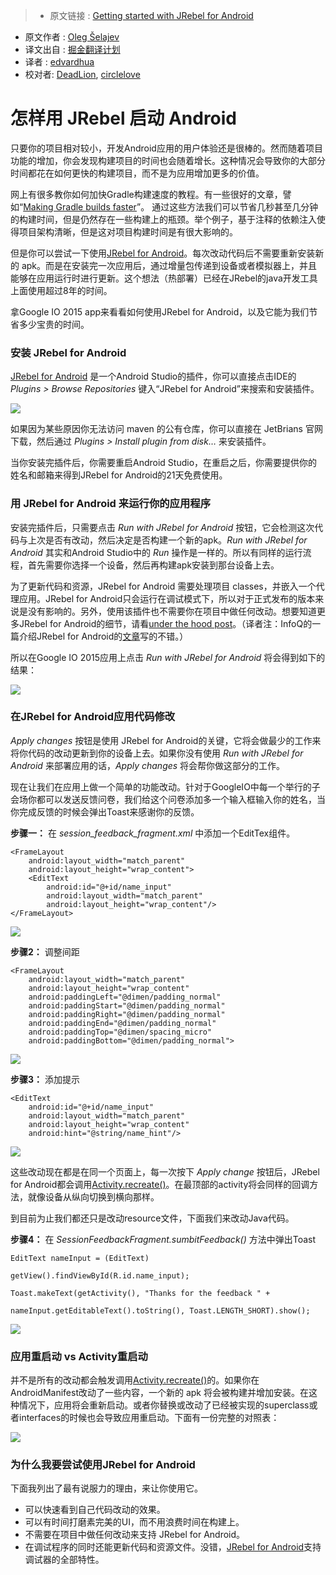 >* 原文链接 : [Getting started with JRebel for Android](https://medium.com/@shelajev/getting-started-with-jrebel-for-android-426633cde736#.dtldka9ua)
* 原文作者 : [Oleg Šelajev](https://medium.com/@shelajev)
* 译文出自 : [掘金翻译计划](https://github.com/xitu/gold-miner)
* 译者 : [edvardhua](https://github.com/edvardHua)
* 校对者: [DeadLion](https://github.com/DeadLion), [circlelove](https://github.com/circlelove)

# 怎样用 JRebel 启动 Android

只要你的项目相对较小，开发Android应用的用户体验还是很棒的。然而随着项目功能的增加，你会发现构建项目的时间也会随着增长。这种情况会导致你的大部分时间都花在如何更快的构建项目，而不是为应用增加更多的价值。

网上有很多教你如何加快Gradle构建速度的教程。有一些很好的文章，譬如“[Making Gradle builds faster](http://zeroturnaround.com/rebellabs/making-gradle-builds-faster/)”。 通过这些方法我们可以节省几秒甚至几分钟的构建时间，但是仍然存在一些构建上的瓶颈。举个例子，基于注释的依赖注入使得项目架构清晰，但是这对项目构建时间是有很大影响的。

但是你可以尝试一下使用[JRebel for Android](https://zeroturnaround.com/software/jrebel-for-android/?utm_source=medium&utm_medium=getting-started-jra-post&utm_campaign=medium)。每次改动代码后不需要重新安装新的 apk。而是在安装完一次应用后，通过增量包传递到设备或者模拟器上，并且能够在应用运行时进行更新。这个想法（热部署）已经在JRebel的java开发工具上面使用超过8年的时间。

拿Google IO 2015 app来看看如何使用JRebel for Android，以及它能为我们节省多少宝贵的时间。

### 安装 JRebel for Android

[JRebel for Android](https://zeroturnaround.com/software/jrebel-for-android/?utm_source=medium&utm_medium=getting-started-jra-post&utm_campaign=medium) 是一个Android Studio的插件，你可以直接点击IDE的 _Plugins > Browse Repositories_ 键入“JRebel for Android”来搜索和安装插件。

![](http://ww4.sinaimg.cn/large/a490147fgw1f3y7px3ajhj20hs0fzmzm.jpg)

如果因为某些原因你无法访问 maven 的公有仓库，你可以直接在 JetBrians 官网下载，然后通过 _Plugins > Install plugin from disk…_ 来安装插件。

当你安装完插件后，你需要重启Android Studio，在重启之后，你需要提供你的姓名和邮箱来得到JRebel for Android的21天免费使用。

### 用 JRebel for Android 来运行你的应用程序

安装完插件后，只需要点击 _Run with JRebel for Android_ 按钮，它会检测这次代码与上次是否有改动，然后决定是否构建一个新的apk。_Run with JRebel for Android_ 其实和Android Studio中的 _Run_ 操作是一样的。所以有同样的运行流程，首先需要你选择一个设备，然后再构建apk安装到那台设备上去。

为了更新代码和资源，JRebel for Android 需要处理项目 classes，并嵌入一个代理应用。JRebel for Android只会运行在调试模式下，所以对于正式发布的版本来说是没有影响的。另外，使用该插件也不需要你在项目中做任何改动。想要知道更多JRebel for Android的细节，请看[under the hood post](http://zeroturnaround.com/rebellabs/under-the-hood-of-jrebel-for-android/)。（译者注：InfoQ的一篇介绍JRebel for Android的[文章](http://www.infoq.com/cn/news/2016/01/jrebel-for-android-stable?appinstall=0)写的不错。）

所以在Google IO 2015应用上点击 _Run with JRebel for Android_ 将会得到如下的结果：

![](http://ww1.sinaimg.cn/large/a490147fgw1f3y7qkkn2jj20hs0b60ud.jpg)

### 在JRebel for Android应用代码修改

 _Apply changes_ 按钮是使用 JRebel for Android的关键，它将会做最少的工作来将你代码的改动更新到你的设备上去。如果你没有使用 _Run with JRebel for Android_ 来部署应用的话，_Apply changes_ 将会帮你做这部分的工作。

现在让我们在应用上做一个简单的功能改动。针对于GoogleIO中每一个举行的子会场你都可以发送反馈问卷，我们给这个问卷添加多一个输入框输入你的姓名，当你完成反馈的时候会弹出Toast来感谢你的反馈。

**步骤一：** 在  _session_feedback_fragment.xml_ 中添加一个EditTex组件。

    <FrameLayout
        android:layout_width="match_parent"
        android:layout_height="wrap_content">
        <EditText
            android:id="@+id/name_input"
            android:layout_width="match_parent"
            android:layout_height="wrap_content"/>
    </FrameLayout>

![](http://ww3.sinaimg.cn/large/a490147fgw1f3y7qzqpp4j20ja0zaq5o.jpg)

**步骤2：** 调整间距

    <FrameLayout
        android:layout_width="match_parent"
        android:layout_height="wrap_content"
        android:paddingLeft="@dimen/padding_normal"
        android:paddingStart="@dimen/padding_normal"
        android:paddingRight="@dimen/padding_normal"
        android:paddingEnd="@dimen/padding_normal"
        android:paddingTop="@dimen/spacing_micro"
        android:paddingBottom="@dimen/padding_normal">

![](http://ww1.sinaimg.cn/large/a490147fgw1f3y7rcrfolj20jk0ziacq.jpg)

**步骤3：** 添加提示

    <EditText
        android:id="@+id/name_input"
        android:layout_width="match_parent"
        android:layout_height="wrap_content"
        android:hint="@string/name_hint"/>

![](http://ww1.sinaimg.cn/large/a490147fgw1f3y7romijnj20j80zgdij.jpg)

这些改动现在都是在同一个页面上，每一次按下 _Apply change_  按钮后，JRebel for Android都会调用[Activity.recreate()](https://developer.android.com/reference/android/app/Activity.html#recreate%28%29)。在最顶部的activity将会同样的回调方法，就像设备从纵向切换到横向那样。

到目前为止我们都还只是改动resource文件，下面我们来改动Java代码。

**步骤4：** 在 _SessionFeedbackFragment.sumbitFeedback()_ 方法中弹出Toast

    EditText nameInput = (EditText) 

    getView().findViewById(R.id.name_input);

    Toast.makeText(getActivity(), "Thanks for the feedback " + 

    nameInput.getEditableText().toString(), Toast.LENGTH_SHORT).show();

![](http://ww4.sinaimg.cn/large/a490147fgw1f3y7s07qioj20je0zi0wr.jpg)

### 应用重启动 vs Activity重启动

并不是所有的改动都会触发调用[Activity.recreate()](https://developer.android.com/reference/android/app/Activity.html#recreate%28%29)的。如果你在AndroidManifest改动了一些内容，一个新的 apk 将会被构建并增加安装。在这种情况下，应用将会重新启动。或者你替换或改动了已经被实现的superclass或者interfaces的时候也会导致应用重启动。下面有一份完整的对照表：

![](http://ww1.sinaimg.cn/large/a490147fgw1f3y7sb4pmdj20gq07kabk.jpg)

### 为什么我要尝试使用JRebel for Android

下面我列出了最有说服力的理由，来让你使用它。

*   可以快速看到自己代码改动的效果。
*   可以有时间打磨素完美的UI，而不用浪费时间在构建上。
*   不需要在项目中做任何改动来支持 JRebel for Android。
*   在调试程序的同时还能更新代码和资源文件。没错，[JRebel for Android](https://zeroturnaround.com/software/jrebel-for-android/?utm_source=medium&utm_medium=getting-started-jra-post&utm_campaign=medium)支持调试器的全部特性。
